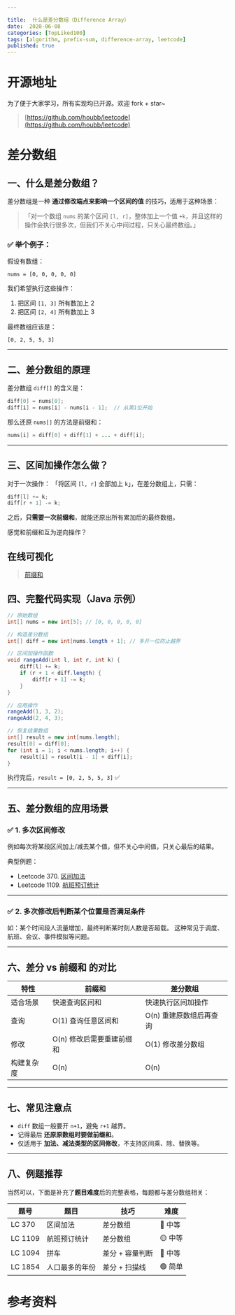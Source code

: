 ```yaml
---

title:  什么是差分数组（Difference Array）
date:  2020-06-08
categories: [TopLiked100]
tags: [algorithm, prefix-sum, difference-array, leetcode]
published: true
---
```


# 开源地址

为了便于大家学习，所有实现均已开源。欢迎 fork + star~

> [https://github.com/houbb/leetcode](https://github.com/houbb/leetcode)

# 差分数组

## 一、什么是差分数组？

差分数组是一种 **通过修改端点来影响一个区间的值** 的技巧，适用于这种场景：

> 「对一个数组 `nums` 的某个区间 `[l, r]`，整体加上一个值 `+k`，并且这样的操作会执行很多次，但我们不关心中间过程，只关心最终数组。」

### ✅ 举个例子：

假设有数组：

```
nums = [0, 0, 0, 0, 0]
```

我们希望执行这些操作：

1. 把区间 `[1, 3]` 所有数加上 2
2. 把区间 `[2, 4]` 所有数加上 3

最终数组应该是：

```
[0, 2, 5, 5, 3]
```

---

## 二、差分数组的原理

差分数组 `diff[]` 的含义是：

```java
diff[0] = nums[0];
diff[i] = nums[i] - nums[i - 1];  // 从第1位开始
```

那么还原 `nums[]` 的方法是前缀和：

```java
nums[i] = diff[0] + diff[1] + ... + diff[i];
```

---

## 三、区间加操作怎么做？

对于一次操作：
「将区间 `[l, r]` 全部加上 `k`」，在差分数组上，只需：

```java
diff[l] += k;
diff[r + 1] -= k;
```

之后，**只需要一次前缀和**，就能还原出所有累加后的最终数组。

感觉和前缀和互为逆向操作？

## 在线可视化

> [前缀和](https://houbb.github.io/leetcode-notes/leetcode/visible/array-difference-array-visual.html)

## 四、完整代码实现（Java 示例）

```java
// 原始数组
int[] nums = new int[5]; // [0, 0, 0, 0, 0]

// 构造差分数组
int[] diff = new int[nums.length + 1]; // 多开一位防止越界

// 区间加操作函数
void rangeAdd(int l, int r, int k) {
    diff[l] += k;
    if (r + 1 < diff.length) {
        diff[r + 1] -= k;
    }
}

// 应用操作
rangeAdd(1, 3, 2);
rangeAdd(2, 4, 3);

// 恢复结果数组
int[] result = new int[nums.length];
result[0] = diff[0];
for (int i = 1; i < nums.length; i++) {
    result[i] = result[i - 1] + diff[i];
}
```

执行完后，`result = [0, 2, 5, 5, 3]` ✅

---

## 五、差分数组的应用场景

### ✅ 1. 多次区间修改

例如每次将某段区间加上/减去某个值，但不关心中间值，只关心最后的结果。

典型例题：

* Leetcode 370. [区间加法](https://leetcode.cn/problems/range-addition/)
* Leetcode 1109. [航班预订统计](https://leetcode.cn/problems/corporate-flight-bookings/)

---

### ✅ 2. 多次修改后判断某个位置是否满足条件

如：某个时间段人流量增加，最终判断某时刻人数是否超载。
这种常见于调度、航班、会议、事件模拟等问题。

---

## 六、差分 vs 前缀和 的对比

| 特性    | 前缀和             | 差分数组           |
| ----- | --------------- | -------------- |
| 适合场景  | 快速查询区间和         | 快速执行区间加操作      |
| 查询    | O(1) 查询任意区间和    | O(n) 重建原数组后再查询 |
| 修改    | O(n) 修改后需要重建前缀和 | O(1) 修改差分数组    |
| 构建复杂度 | O(n)            | O(n)           |

---

## 七、常见注意点

* `diff` 数组一般要开 `n+1`，避免 `r+1` 越界。
* 记得最后 **还原原数组时要做前缀和**。
* 仅适用于 **加法、减法类型的区间修改**，不支持区间乘、除、替换等。

---

## 八、例题推荐

当然可以，下面是补充了**题目难度**后的完整表格，每题都与差分数组相关：

| 题号      | 题目      | 技巧        | 难度    |
| ------- | ------- | --------- | ----- |
| LC 370  | 区间加法    | 差分数组      | 🔴 中等 |
| LC 1109 | 航班预订统计  | 差分数组      | 🟡 中等 |
| LC 1094 | 拼车      | 差分 + 容量判断 | 🔴 中等 |
| LC 1854 | 人口最多的年份 | 差分 + 扫描线  | 🟢 简单 |



# 参考资料

